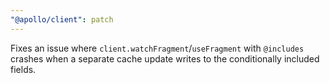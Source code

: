 ```yaml
---
"@apollo/client": patch
---
```


Fixes an issue where `client.watchFragment`/`useFragment` with `@includes` crashes when a separate cache update writes to the conditionally included fields.
